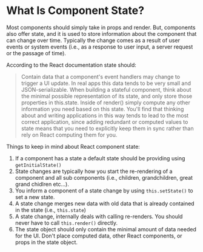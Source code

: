 # What Is Component State?

Most components should simply take in props and render. But, components also offer state, and it is used to store information about the component that can change over time. Typically the change comes as a result of user events or system events (i.e., as a response to user input, a server request or the passage of time).

According to the React documentation state should:

> Contain data that a component's event handlers may change to trigger a UI update. In real apps this data tends to be very small and JSON-serializable. When building a stateful component, think about the minimal possible representation of its state, and only store those properties in this.state. Inside of render() simply compute any other information you need based on this state. You'll find that thinking about and writing applications in this way tends to lead to the most correct application, since adding redundant or computed values to state means that you need to explicitly keep them in sync rather than rely on React computing them for you.

Things to keep in mind about React component state:

1. If a component has a state a default state should be providing using `getInitialState()`
2. State changes are typically how you start the re-rendering of a component and all sub components (i.e., children, grandchildren, great grand chidlren etc...).
3. You inform a component of a state change by using `this.setState()` to set a new state.
4. A state change merges new data with old data that is already contained in the state (i.e., `this.state`)
4. A state change, internally deals with calling re-renders. You should never have to call `this.render()` directly.
5. The state object should only contain the minimal amount of data needed for the UI. Don't place computed data, other React components, or props in the state object.
